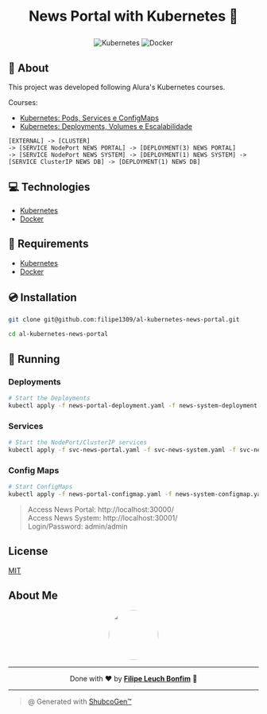 # <p align="center">News Portal with Kubernetes 📰</p>

<p align="center">
    <img src="https://img.shields.io/badge/Tools-Kubernetes-informational?style=flat-square&logo=kubernetes&color=326CE5" alt="Kubernetes" />
    <img src="https://img.shields.io/badge/Tools-Docker-informational?style=flat-square&logo=docker&color=2496ED" alt="Docker" />
</p>

## 💬 About

This project was developed following Alura's Kubernetes courses.

Courses:

- [Kubernetes: Pods, Services e ConfigMaps](https://cursos.alura.com.br/course/kubernetes-pods-services-configmap)
- [Kubernetes: Deployments, Volumes e Escalabilidade](https://cursos.alura.com.br/course/kubernetes-deployments-volumes-escalabilidade)

```
[EXTERNAL] -> [CLUSTER]
-> [SERVICE NodePort NEWS PORTAL] -> [DEPLOYMENT(3) NEWS PORTAL]
-> [SERVICE NodePort NEWS SYSTEM] -> [DEPLOYMENT(1) NEWS SYSTEM] -> [SERVICE ClusterIP NEWS DB] -> [DEPLOYMENT(1) NEWS DB]
```

## :computer: Technologies

- [Kubernetes](https://kubernetes.io/)
- [Docker](https://www.docker.com/)

## :scroll: Requirements

- [Kubernetes](https://kubernetes.io/)
- [Docker](https://www.docker.com/)

## :cd: Installation

```sh
git clone git@github.com:filipe1309/al-kubernetes-news-portal.git
```

```sh
cd al-kubernetes-news-portal
```

## :runner: Running

### Deployments

```sh
# Start the Deployments
kubectl apply -f news-portal-deployment.yaml -f news-system-deployment.yaml -f news-db-deployment.yaml
```

### Services

```sh
# Start the NodePort/ClusterIP services
kubectl apply -f svc-news-portal.yaml -f svc-news-system.yaml -f svc-news-db.yaml
```

### Config Maps

```sh
# Start ConfigMaps
kubectl apply -f news-portal-configmap.yaml -f news-system-configmap.yaml -f news-db-configmap.yaml
```

> Access News Portal: http://localhost:30000/  
> Access News System: http://localhost:30001/  
> Login/Password: admin/admin

## License

[MIT](https://choosealicense.com/licenses/mit/)

## About Me

<p align="center">
    <a style="font-weight: bold" href="https://www.linkedin.com/in/filipe1309/">
    <img style="border-radius:50%" width="100px; "src="https://avatars.githubusercontent.com/u/2081014?s=60&v=4"/>
    </a>
</p>

---

<p align="center">
    Done with ♥ by <a style="font-weight: bold" href="https://www.linkedin.com/in/filipe1309/">Filipe Leuch Bonfim</a> 🖖
</p>

---

> @ Generated with [ShubcoGen™](https://github.com/filipe1309/shubcogen)
